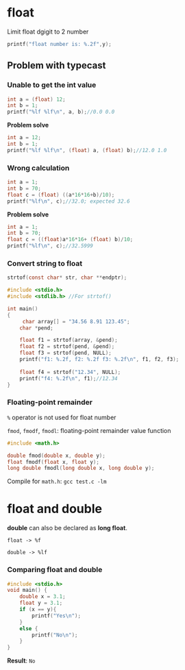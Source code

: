 # float

Limit float dgigit to 2 number
```c
printf("float number is: %.2f",y);
```

## Problem with typecast

### Unable to get the int value

```c
int a = (float) 12;
int b = 1;
printf("%lf %lf\n", a, b);//0.0 0.0
```
**Problem solve**

```c
int a = 12;
int b = 1;
printf("%lf %lf\n", (float) a, (float) b);//12.0 1.0
```
### Wrong calculation

```c
int a = 1;
int b = 70;
float c = (float) ((a*16*16+b)/10);
printf("%lf\n", c);//32.0; expected 32.6
```
**Problem solve**

```c
int a = 1;
int b = 70;
float c = ((float)a*16*16+ (float) b)/10;
printf("%lf\n", c);//32.5999
```
### Convert string to float

```c
strtof(const char* str, char **endptr);
```

```c
#include <stdio.h>
#include <stdlib.h> //For strtof()

int main()
{
     char array[] = "34.56 8.91 123.45";
    char *pend;

    float f1 = strtof(array, &pend);
    float f2 = strtof(pend, &pend);
    float f3 = strtof(pend, NULL);
    printf("f1: %.2f, f2: %.2f f3: %.2f\n", f1, f2, f3);
    
    float f4 = strtof("12.34", NULL);
    printf("f4: %.2f\n", f1);//12.34
}
```

### Floating-point remainder

``%`` operator is not used for float number

``fmod``, ``fmodf``, ``fmodl``: floating-point remainder value function

```c
#include <math.h>

double fmod(double x, double y);
float fmodf(float x, float y);
long double fmodl(long double x, long double y);
```

Compile for ``math.h``: ``gcc test.c -lm``

# float and double

**double** can also be declared as **long float**.

```
float -> %f

double -> %lf
```

### Comparing float and double

```c
#include <stdio.h>
void main() {
	double x = 3.1;
	float y = 3.1;
	if (x == y){
		printf("Yes\n");
	}
	else {
		printf("No\n");
	}
}
```

**Result**: ``No``
